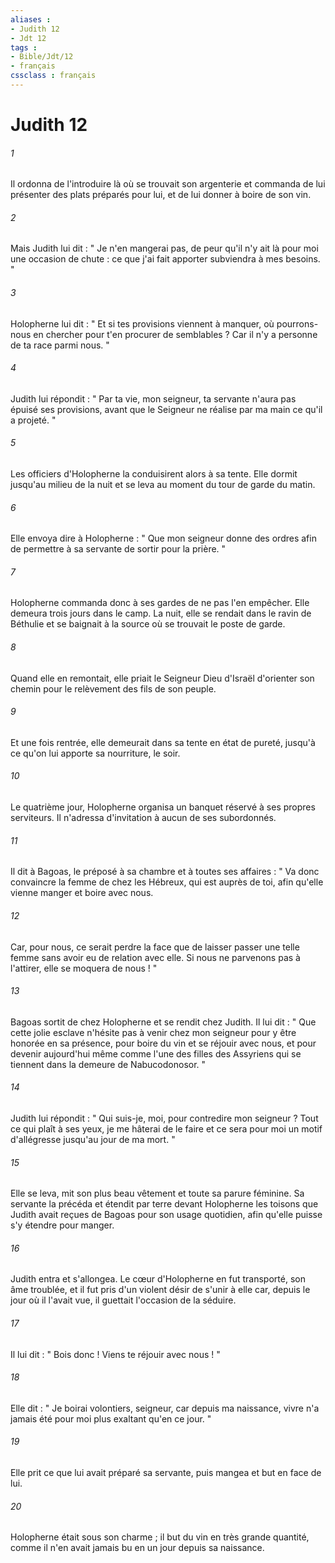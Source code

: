 ```yaml
---
aliases : 
- Judith 12
- Jdt 12
tags : 
- Bible/Jdt/12
- français
cssclass : français
---
```


# Judith 12

###### 1
Il ordonna de l'introduire là où se trouvait son argenterie et commanda de lui présenter des plats préparés pour lui, et de lui donner à boire de son vin.
###### 2
Mais Judith lui dit : " Je n'en mangerai pas, de peur qu'il n'y ait là pour moi une occasion de chute : ce que j'ai fait apporter subviendra à mes besoins. "
###### 3
Holopherne lui dit : " Et si tes provisions viennent à manquer, où pourrons-nous en chercher pour t'en procurer de semblables ? Car il n'y a personne de ta race parmi nous. "
###### 4
Judith lui répondit : " Par ta vie, mon seigneur, ta servante n'aura pas épuisé ses provisions, avant que le Seigneur ne réalise par ma main ce qu'il a projeté. "
###### 5
Les officiers d'Holopherne la conduisirent alors à sa tente. Elle dormit jusqu'au milieu de la nuit et se leva au moment du tour de garde du matin.
###### 6
Elle envoya dire à Holopherne : " Que mon seigneur donne des ordres afin de permettre à sa servante de sortir pour la prière. "
###### 7
Holopherne commanda donc à ses gardes de ne pas l'en empêcher.
Elle demeura trois jours dans le camp. La nuit, elle se rendait dans le ravin de Béthulie et se baignait à la source où se trouvait le poste de garde.
###### 8
Quand elle en remontait, elle priait le Seigneur Dieu d'Israël d'orienter son chemin pour le relèvement des fils de son peuple.
###### 9
Et une fois rentrée, elle demeurait dans sa tente en état de pureté, jusqu'à ce qu'on lui apporte sa nourriture, le soir.
###### 10
Le quatrième jour, Holopherne organisa un banquet réservé à ses propres serviteurs. Il n'adressa d'invitation à aucun de ses subordonnés.
###### 11
Il dit à Bagoas, le préposé à sa chambre et à toutes ses affaires : " Va donc convaincre la femme de chez les Hébreux, qui est auprès de toi, afin qu'elle vienne manger et boire avec nous.
###### 12
Car, pour nous, ce serait perdre la face que de laisser passer une telle femme sans avoir eu de relation avec elle. Si nous ne parvenons pas à l'attirer, elle se moquera de nous ! "
###### 13
Bagoas sortit de chez Holopherne et se rendit chez Judith. Il lui dit : " Que cette jolie esclave n'hésite pas à venir chez mon seigneur pour y être honorée en sa présence, pour boire du vin et se réjouir avec nous, et pour devenir aujourd'hui même comme l'une des filles des Assyriens qui se tiennent dans la demeure de Nabucodonosor. "
###### 14
Judith lui répondit : " Qui suis-je, moi, pour contredire mon seigneur ? Tout ce qui plaît à ses yeux, je me hâterai de le faire et ce sera pour moi un motif d'allégresse jusqu'au jour de ma mort. "
###### 15
Elle se leva, mit son plus beau vêtement et toute sa parure féminine. Sa servante la précéda et étendit par terre devant Holopherne les toisons que Judith avait reçues de Bagoas pour son usage quotidien, afin qu'elle puisse s'y étendre pour manger.
###### 16
Judith entra et s'allongea. Le cœur d'Holopherne en fut transporté, son âme troublée, et il fut pris d'un violent désir de s'unir à elle car, depuis le jour où il l'avait vue, il guettait l'occasion de la séduire.
###### 17
Il lui dit : " Bois donc ! Viens te réjouir avec nous ! "
###### 18
Elle dit : " Je boirai volontiers, seigneur, car depuis ma naissance, vivre n'a jamais été pour moi plus exaltant qu'en ce jour. "
###### 19
Elle prit ce que lui avait préparé sa servante, puis mangea et but en face de lui.
###### 20
Holopherne était sous son charme ; il but du vin en très grande quantité, comme il n'en avait jamais bu en un jour depuis sa naissance.
